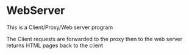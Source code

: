 # WebServer
This is a Client/Proxy/Web server program

The Client requests are forwarded to the proxy then to the web server returns HTML pages back to the client
